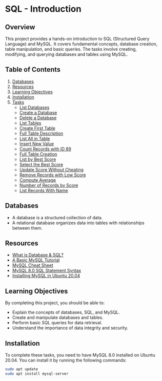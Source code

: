 # SQL - Introduction

## Overview

This project provides a hands-on introduction to SQL (Structured Query Language) and MySQL. It covers fundamental concepts, database creation, table manipulation, and basic queries. The tasks involve creating, modifying, and querying databases and tables using MySQL.

## Table of Contents

1. [Databases](#databases)
2. [Resources](#resources)
3. [Learning Objectives](#learning-objectives)
4. [Installation](#installation)
5. [Tasks](#tasks)
    - [List Databases](#task-0-list-databases)
    - [Create a Database](#task-1-create-a-database)
    - [Delete a Database](#task-2-delete-a-database)
    - [List Tables](#task-3-list-tables)
    - [Create First Table](#task-4-create-first-table)
    - [Full Table Description](#task-5-full-table-description)
    - [List All in Table](#task-6-list-all-in-table)
    - [Insert New Value](#task-7-insert-new-value)
    - [Count Records with ID 89](#task-8-count-records-with-id-89)
    - [Full Table Creation](#task-9-full-table-creation)
    - [List by Best Score](#task-10-list-by-best-score)
    - [Select the Best Score](#task-11-select-the-best-score)
    - [Update Score Without Cheating](#task-12-update-score-without-cheating)
    - [Remove Records with Low Score](#task-13-remove-records-with-low-score)
    - [Compute Average](#task-14-compute-average)
    - [Number of Records by Score](#task-15-number-of-records-by-score)
    - [List Records With Name](#task-16-list-records-with-name)

## Databases

- A database is a structured collection of data.
- A relational database organizes data into tables with relationships between them.

## Resources

- [What is Database & SQL?](#)
- [A Basic MySQL Tutorial](#)
- [MySQL Cheat Sheet](#)
- [MySQL 8.0 SQL Statement Syntax](#)
- [Installing MySQL in Ubuntu 20.04](#)

## Learning Objectives

By completing this project, you should be able to:

- Explain the concepts of databases, SQL, and MySQL.
- Create and manipulate databases and tables.
- Perform basic SQL queries for data retrieval.
- Understand the importance of data integrity and security.

## Installation

To complete these tasks, you need to have MySQL 8.0 installed on Ubuntu 20.04. You can install it by running the following commands:

```bash
sudo apt update
sudo apt install mysql-server
```